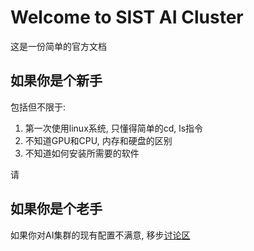 # Welcome to SIST AI Cluster
这是一份简单的官方文档

## 如果你是个新手
包括但不限于:  
1. 第一次使用linux系统, 只懂得简单的cd, ls指令  
2. 不知道GPU和CPU, 内存和硬盘的区别  
3. 不知道如何安装所需要的软件

请


## 如果你是个老手
如果你对AI集群的现有配置不满意, 移步[讨论区](http://10.19.124.11:8899/discuss)
